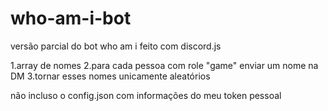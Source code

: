 # who-am-i-bot
versão parcial do bot who am i feito com discord.js  

1.array de nomes 2.para cada pessoa com role "game" enviar um  nome na DM 3.tornar esses nomes unicamente aleatórios


não incluso o config.json com informações do meu token pessoal
